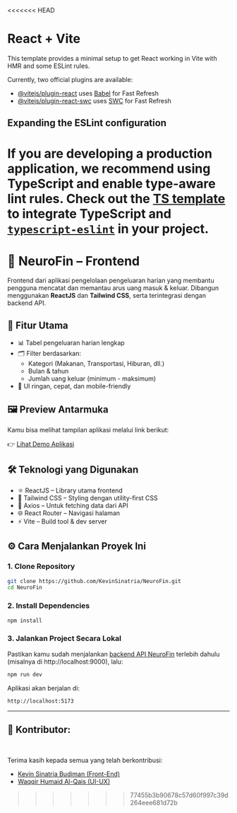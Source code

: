 <<<<<<< HEAD
# React + Vite

This template provides a minimal setup to get React working in Vite with HMR and some ESLint rules.

Currently, two official plugins are available:

- [@vitejs/plugin-react](https://github.com/vitejs/vite-plugin-react/blob/main/packages/plugin-react/README.md) uses [Babel](https://babeljs.io/) for Fast Refresh
- [@vitejs/plugin-react-swc](https://github.com/vitejs/vite-plugin-react-swc) uses [SWC](https://swc.rs/) for Fast Refresh

## Expanding the ESLint configuration

If you are developing a production application, we recommend using TypeScript and enable type-aware lint rules. Check out the [TS template](https://github.com/vitejs/vite/tree/main/packages/create-vite/template-react-ts) to integrate TypeScript and [`typescript-eslint`](https://typescript-eslint.io) in your project.
=======
# 💸 NeuroFin – Frontend

Frontend dari aplikasi pengelolaan pengeluaran harian yang membantu pengguna mencatat dan memantau arus uang masuk & keluar. Dibangun menggunakan **ReactJS** dan **Tailwind CSS**, serta terintegrasi dengan backend API.

## 🚀 Fitur Utama

- 📊 Tabel pengeluaran harian lengkap
- 🗂️ Filter berdasarkan:
  - Kategori (Makanan, Transportasi, Hiburan, dll.)
  - Bulan & tahun
  - Jumlah uang keluar (minimum - maksimum)
- 🎯 UI ringan, cepat, dan mobile-friendly

## 🖼️ Preview Antarmuka
Kamu bisa melihat tampilan aplikasi melalui link berikut:

👉 [Lihat Demo Aplikasi](https://neurofin.netlify.app)

## 🛠️ Teknologi yang Digunakan

- ⚛️ ReactJS – Library utama frontend
- 🎨 Tailwind CSS – Styling dengan utility-first CSS
- 📡 Axios – Untuk fetching data dari API
- 🌐 React Router – Navigasi halaman
- ⚡ Vite – Build tool & dev server

## ⚙️ Cara Menjalankan Proyek Ini

### 1. Clone Repository

```bash
git clone https://github.com/KevinSinatria/NeuroFin.git
cd NeuroFin
```

### 2. Install Dependencies
```bash
npm install
```

### 3. Jalankan Project Secara Lokal
Pastikan kamu sudah menjalankan [backend API NeuroFin](https://github.com/RayanKhairullah/CapstoneBE) terlebih dahulu (misalnya di http://localhost:9000), lalu:

```bash
npm run dev
```

Aplikasi akan berjalan di:
```bash
http://localhost:5173
```

<hr />

## 👥 Kontributor:
<br />

Terima kasih kepada semua yang telah berkontribusi:

- [Kevin Sinatria Budiman (Front-End)](https://github.com/KevinSinatria)
- [Waqqir Humaid Al-Qais (UI-UX)](https://github.com/Wqworld)
>>>>>>> 77455b3b90678c57d60f997c39d264eee681d72b
